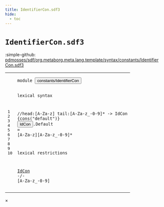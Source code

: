 ```yaml
---
title: IdentifierCon.sdf3
hide:
  - toc
---
```


# `IdentifierCon.sdf3`

:simple-github: [pdmosses/sdf/org.metaborg.meta.lang.template/syntax/constants/IdentifierCon.sdf3]

[pdmosses/sdf/org.metaborg.meta.lang.template/syntax/constants/IdentifierCon.sdf3]: https://github.com/pdmosses/sdf/blob/master/org.metaborg.meta.lang.template/syntax/constants/IdentifierCon.sdf3 "The source file on GitHub"

<div class="sdf3"><table class="highlighttable"><tbody><tr><td class="linenos"><div class="linenodiv"><pre><span></span>1
2
3
4
5
6
7
8
9
10
</pre></div></td>
<td class="code"><pre><code><span class="keyword">module</span> <button class="modal-open" id="constants/IdentifierCon_1_8" title="Multi-file references" data-urls="../../TemplateLang.sdf3/#constants/IdentifierCon_8_3 ../../aterms/Aterms.sdf3/#constants/IdentifierCon_6_9 ../../labels/Labels.sdf3/#constants/IdentifierCon_5_9 ../../layout-constraints/Layout-Constraints.sdf3/#constants/IdentifierCon_7_3 ../../literals/Literals.sdf3/#constants/IdentifierCon_5_2">constants/IdentifierCon</button>

<span class="keyword">lexical syntax</span>
 
<span class="layout">//head:[A-Za-z] tail:[A-Za-z\_\-0-9]* -&gt; IdCon {cons("default")}</span>
<button class="modal-open" id="IdCon_6_1" title="Multi-file references" data-urls="#IdCon_10_1 ../../TemplateLang.sdf3/#IdCon_95_29 ../../aterms/Aterms.sdf3/#IdCon_10_20 ../../labels/Labels.sdf3/#IdCon_10_20 ../../layout-constraints/Layout-Constraints.sdf3/#IdCon_24_32 ../../literals/Literals.sdf3/#IdCon_19_31">IdCon</button>.<span class="cons_Constructor"><span id="Default_6_7" title="Not referenced locally, nor via imports">Default</span></span> = [<span class="cons_Regular">A</span>-<span class="cons_Regular">Z</span><span class="cons_Regular">a</span>-<span class="cons_Regular">z</span>][<span class="cons_Regular">A</span>-<span class="cons_Regular">Z</span><span class="cons_Regular">a</span>-<span class="cons_Regular">z</span>\_\-<span class="cons_Regular">0</span>-<span class="cons_Regular">9</span>]*

<span class="keyword">lexical restrictions</span>

<a href="#IdCon_5_0" id="IdCon_10_1" title="Defined at line 6">IdCon</a> -/- [<span class="cons_Regular">A</span>-<span class="cons_Regular">Z</span><span class="cons_Regular">a</span>-<span class="cons_Regular">z</span>\_\-<span class="cons_Regular">0</span>-<span class="cons_Regular">9</span>]
</code></pre></td></tr></tbody></table></div>

<div id="modal">
  <div id="modal-content">
    <span id="modal-close">&times;</span>
    <h2 id="modal-h2"></h2>
    <p  id="modal-p"></p>
    <ul id="modal-ul"></ul>
  </div>
</div>
